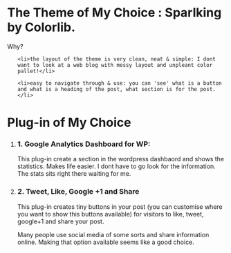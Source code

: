 

<h1>The Theme of My Choice : Sparlking by Colorlib. </h1>

<p>Why? </p>
<ol>
	
	<li>the layout of the theme is very clean, neat & simple: I dont want to look at a web blog with messy layout and unpleant color pallet!</li>

	<li>easy to navigate through & use: you can 'see' what is a button and what is a heading of the post, what section is for the post. </li>
</ol>

<h1>Plug-in of My Choice </h1>
<ol>
<li><h3>1. Google Analytics Dashboard for WP: </h3>

<p>This plug-in create a section in the wordpress dashbaord 
and shows the statistics. Makes life easier. I dont have to go look for the information. The stats sits right there waiting for me.</p> </li>

<li><h3>2. Tweet, Like, Google +1 and Share</h3>

<p>This plug-in creates tiny buttons in your post (you can customise where you want to show this buttons available) for visitors to like, tweet, google+1 and share your post. </p>

 <p>Many people use social media of some sorts and share information online. Making that option available seems like a good choice.</p>  </li> 
</ol>